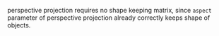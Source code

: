 perspective projection requires no shape keeping matrix, since `aspect` parameter of perspective projection already correctly keeps shape of objects.